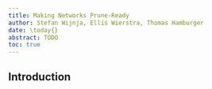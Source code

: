 ```yaml
---
title: Making Networks Prune-Ready
author: Stefan Wijnja, Ellis Wierstra, Thomas Hamburger
date: \today{}
abstract: TODO
toc: true
---
```


## Introduction
